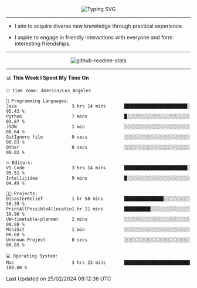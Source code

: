<p align="center">
  <img src="https://readme-typing-svg.demolab.com?font=Fira+Code&weight=500&size=32&duration=2500&pause=1600&center=true&vCenter=true&random=false&width=1024&height=64&lines=Hi+there+%F0%9F%91%8B;I'm+delighted+you+could+make+it+here+%F0%9F%8E%89;I'm+Harry%2C+a+college+student+still+finding+my+way" alt="Typing SVG" />
</p>


---


- I aim to acquire diverse new knowledge through practical experience.

- I aspire to engage in friendly interactions with everyone and form interesting friendships.


---


<p align="center">
  <img src="https://github-readme-stats.vercel.app/api?username=Harry-Jing&show_icons=true" alt="github-readme-stats"/>
</p>


---

<!--START_SECTION:waka-->
📊 **This Week I Spent My Time On** 

```text
🕑︎ Time Zone: America/Los_Angeles

💬 Programming Languages: 
Java                     3 hrs 14 mins       ████████████████████████░   95.43 % 
Python                   7 mins              █░░░░░░░░░░░░░░░░░░░░░░░░   03.87 % 
JSON                     1 min               ░░░░░░░░░░░░░░░░░░░░░░░░░   00.64 % 
GitIgnore file           0 secs              ░░░░░░░░░░░░░░░░░░░░░░░░░   00.03 % 
Other                    0 secs              ░░░░░░░░░░░░░░░░░░░░░░░░░   00.02 % 

🔥 Editors: 
VS Code                  3 hrs 14 mins       ████████████████████████░   95.51 % 
Intellijidea             9 mins              █░░░░░░░░░░░░░░░░░░░░░░░░   04.49 % 

🐱‍💻 Projects: 
DisasterRelief           1 hr 58 mins        ███████████████░░░░░░░░░░   58.39 % 
PrintAllPossibleAllocatio1 hr 21 mins        ██████████░░░░░░░░░░░░░░░   39.90 % 
UW-timetable-planner     2 mins              ░░░░░░░░░░░░░░░░░░░░░░░░░   00.98 % 
MiniGit                  1 min               ░░░░░░░░░░░░░░░░░░░░░░░░░   00.68 % 
Unknown Project          0 secs              ░░░░░░░░░░░░░░░░░░░░░░░░░   00.05 % 

💻 Operating System: 
Mac                      3 hrs 23 mins       █████████████████████████   100.00 % 
```


 Last Updated on 25/02/2024 08:12:36 UTC
<!--END_SECTION:waka-->
